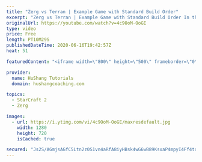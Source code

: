 ```yaml
---
title: "Zerg vs Terran | Example Game with Standard Build Order"
excerpt: "Zerg vs Terran | Example Game with Standard Build Order In this guide we learn how to defend early Terran attacks.  Coaching -------------------------------------------------------------------------- Interested in Starcraft lessons? Check out my website! I would love to help you improve and reach your"
originalUrl: https://youtube.com/watch?v=4c9OoM-OoGE
type: video
price: Free
length: PT10M29S
publishedDateTime: 2020-06-16T19:42:57Z
heat: 51

featuredContent: "<iframe width=\"800\" height=\"500\" frameborder=\"0\" src=\"https://www.youtube.com/embed/4c9OoM-OoGE\" allow=\"accelerometer; autoplay; encrypted-media; gyroscope; picture-in-picture\" allowfullscreen></iframe>"

provider:
  name: HuShang Tutorials
  domain: hushangcoaching.com

topics:
  - StarCraft 2
  - Zerg

images:
  - url: https://i.ytimg.com/vi/4c9OoM-OoGE/maxresdefault.jpg
    width: 1280
    height: 720
    isCached: true

secured: "Js2S/AGmjsAGfC5Ltn2z0S1vn4aRfA8iyHBsk4wG6wB89KsxaP4mpyI4Ff4tdOmu2ko7DB/Pidbqf2FvQgkVQY5eIVlzZqaQx+Ls/95itXec3V8z6d2SfjIvRZPEu0/LqHd9swg8mHCAI02rFtjBczENnO7AGEsnLTTqywlPwpsTRzfgDoyNJx9ye1EBpI2cb8xCUcenjPkZY5V6791B+B26Z3j+DKAroyWL2OcBLQOuhG7ZqFOnbe5yQvM/FJTvAuQ6JuoGVXjH33sCVZiTvof1F8itz2G5z3LORlgR+ueZjWIimYngMZ55QG8mb0ZD57zAGWFtFBBU0G2O+/LFbJU1OvgTzIvYwPKUfU9D29RcIXTXupfiUVIsmv1upvlT4JJAAGE0vS5YdA2qdMZVvOnXmYEN540a8NDGMljhF2M=;XFE+soRgDopBJFw7aHdvZg=="
---
```


